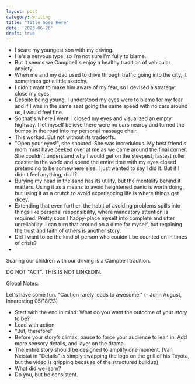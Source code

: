 ```yaml
---
layout: post
category: writing
title: "Title Goes Here"
date: '2023-06-26'
draft: true
---
```


- I scare my youngest son with my driving. 
- He's a nervous type, so I'm not sure I'm fully to blame.
- But it seems we Campbell's enjoy a healthy tradition of vehicular anxiety.
- When me and my dad used to drive through traffic going into the city, it sometimes got a little sketchy.
- I didn't want to make him aware of my fear, so I devised a strategy: close my eyes.
- Despite being young, I understood my eyes were to blame for my fear and if I was in the same seat going the same speed with no cars around us, I would feel fine.
- So that's where I went. I closed my eyes and visualized an empty highway. I let myself believe there were no cars nearby and turned the bumps in the road into my personal massage chair.
- This worked. But not without its tradeoffs.
- "Open your eyes!", she shouted. She was incredulous. My best friend's mom must have peeked over at me as we came around the final corner. She couldn't understand why I would get on the steepest, fastest roller coaster in the world and spend the entire time with my eyes closed pretending to be somewhere else. I just wanted to say I did it. But if I didn't feel anything, did I?
- Burying my head in the sand has its utility, but the mentality behind it matters. Using it as a means to avoid heightened panic is worth doing, but using it as a crutch to avoid experiencing life is where things get dicey.
- Extending that even further, the habit of avoiding problems spills into things like personal responsibility, where mandatory attention is required. Pretty soon I happy-place myself into complete and utter unreliability. I can turn that around on a dime for myself, but regaining the trust and faith of others is another story.
- Did I want to be the kind of person who couldn't be counted on in times of crisis?
- 

Scaring our children with our driving is a Campbell tradition. 

DO NOT "ACT". THIS IS NOT LINKEDIN.

Global Notes:

Let's have some fun. "Caution rarely leads to awesome." (- John August, Inneresting 05/18/23)

- Start with the end in mind: What do you want the outcome of your story to be?
- Lead with action
- “But, therefore”
- Before your story’s climax, pause to force your audience to lean in. Add more sensory details, and layer on the drama.
- The entire story should be designed to amplify one moment. (Van Neistat in "Details" is simply swapping the logo on the grill of his Toyota, but the video is gripping because of the structured buildup)
- What did we learn?
- Do you, but be consistent.
